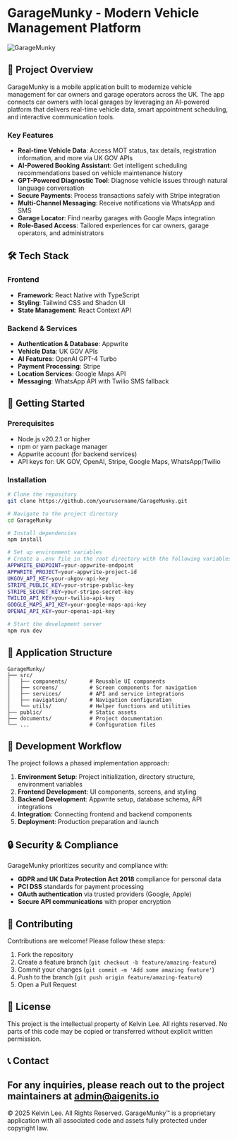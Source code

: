 # GarageMunky - Modern Vehicle Management Platform

![GarageMunky](https://via.placeholder.com/800x400?text=GarageMunky)

## 🚗 Project Overview

GarageMunky is a mobile application built to modernize vehicle management for car owners and garage operators across the UK. The app connects car owners with local garages by leveraging an AI-powered platform that delivers real-time vehicle data, smart appointment scheduling, and interactive communication tools.

### Key Features

- **Real-time Vehicle Data**: Access MOT status, tax details, registration information, and more via UK GOV APIs
- **AI-Powered Booking Assistant**: Get intelligent scheduling recommendations based on vehicle maintenance history
- **GPT-Powered Diagnostic Tool**: Diagnose vehicle issues through natural language conversation
- **Secure Payments**: Process transactions safely with Stripe integration
- **Multi-Channel Messaging**: Receive notifications via WhatsApp and SMS
- **Garage Locator**: Find nearby garages with Google Maps integration
- **Role-Based Access**: Tailored experiences for car owners, garage operators, and administrators

## 🛠️ Tech Stack

### Frontend
- **Framework**: React Native with TypeScript
- **Styling**: Tailwind CSS and Shadcn UI
- **State Management**: React Context API

### Backend & Services
- **Authentication & Database**: Appwrite
- **Vehicle Data**: UK GOV APIs
- **AI Features**: OpenAI GPT-4 Turbo
- **Payment Processing**: Stripe
- **Location Services**: Google Maps API
- **Messaging**: WhatsApp API with Twilio SMS fallback

## 🚀 Getting Started

### Prerequisites
- Node.js v20.2.1 or higher
- npm or yarn package manager
- Appwrite account (for backend services)
- API keys for: UK GOV, OpenAI, Stripe, Google Maps, WhatsApp/Twilio

### Installation

```bash
# Clone the repository
git clone https://github.com/yourusername/GarageMunky.git

# Navigate to the project directory
cd GarageMunky

# Install dependencies
npm install

# Set up environment variables
# Create a .env file in the root directory with the following variables:
APPWRITE_ENDPOINT=your-appwrite-endpoint
APPWRITE_PROJECT=your-appwrite-project-id
UKGOV_API_KEY=your-ukgov-api-key
STRIPE_PUBLIC_KEY=your-stripe-public-key
STRIPE_SECRET_KEY=your-stripe-secret-key
TWILIO_API_KEY=your-twilio-api-key
GOOGLE_MAPS_API_KEY=your-google-maps-api-key
OPENAI_API_KEY=your-openai-api-key

# Start the development server
npm run dev
```

## 📱 Application Structure

```
GarageMunky/
├── src/
│   ├── components/       # Reusable UI components
│   ├── screens/          # Screen components for navigation
│   ├── services/         # API and service integrations
│   ├── navigation/       # Navigation configuration
│   └── utils/            # Helper functions and utilities
├── public/               # Static assets
├── documents/            # Project documentation
└── ...                   # Configuration files
```

## 🔄 Development Workflow

The project follows a phased implementation approach:

1. **Environment Setup**: Project initialization, directory structure, environment variables
2. **Frontend Development**: UI components, screens, and styling
3. **Backend Development**: Appwrite setup, database schema, API integrations
4. **Integration**: Connecting frontend and backend components
5. **Deployment**: Production preparation and launch

## 🔒 Security & Compliance

GarageMunky prioritizes security and compliance with:

- **GDPR and UK Data Protection Act 2018** compliance for personal data
- **PCI DSS** standards for payment processing
- **OAuth authentication** via trusted providers (Google, Apple)
- **Secure API communications** with proper encryption

## 🤝 Contributing

Contributions are welcome! Please follow these steps:

1. Fork the repository
2. Create a feature branch (`git checkout -b feature/amazing-feature`)
3. Commit your changes (`git commit -m 'Add some amazing feature'`)
4. Push to the branch (`git push origin feature/amazing-feature`)
5. Open a Pull Request

## 📄 License

This project is the intellectual property of Kelvin Lee. All rights reserved. No parts of this code may be copied or transferred without explicit written permission.

## 📞 Contact 
For any inquiries, please reach out to the project maintainers at admin@aigenits.io
---

© 2025 Kelvin Lee. All Rights Reserved. GarageMunky™ is a proprietary application with all associated code and assets fully protected under copyright law.
